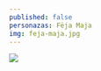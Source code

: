 ```yaml
---
published: false
personazas: Fėja Maja
img: feja-maja.jpg
---
```

![]({{site.baseurl}}/img/personazai/100feja%20maja.md.jpg)

